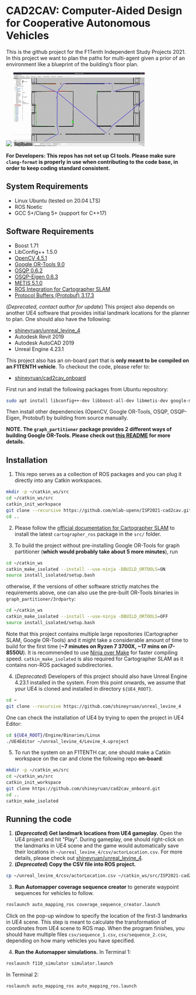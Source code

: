 # CAD2CAV: Computer-Aided Design for Cooperative Autonomous Vehicles
This is the github project for the F1Tenth Independent Study Projects 2021. In this project we want to plan the paths for multi-agent given a prior of an environment like a blueprint of the building’s floor plan.

![](docs/img/unreal.gif)
![](docs/img/automapper.gif)

**For Developers: This repos has not set up CI tools. Please make sure `clang-format` is properly in use when contributing to the code base, in order to keep coding standard consistent.**

## System Requirements
- Linux Ubuntu (tested on 20.04 LTS)
- ROS Noetic
- GCC 5+/Clang 5+ (support for C++17)

## Software Requirements
- Boost 1.71
- LibConfig++ 1.5.0
- [OpenCV 4.5.1](https://github.com/opencv/opencv/tree/4.5.1)
- [Google OR-Tools 9.0](https://github.com/google/or-tools/releases/tag/v9.0)
- [OSQP 0.6.2](https://github.com/oxfordcontrol/osqp/releases/tag/v0.6.2)
- [OSQP-Eigen 0.6.3](https://github.com/robotology/osqp-eigen/releases/tag/v0.6.3)
- [METIS 5.1.0](http://glaros.dtc.umn.edu/gkhome/metis/metis/overview)
- [ROS Integration for Cartographer SLAM](https://google-cartographer-ros.readthedocs.io/en/latest/)
- [Protocol Buffers (Protobuf) 3.17.3](https://github.com/protocolbuffers/protobuf/blob/master/src/README.md)

(*Deprecated, contact author for update*) This project also depends on another UE4 software that provides initial landmark locations for the planner to plan. One should also have the following:
- [shineyruan/unreal_levine_4](https://github.com/shineyruan/unreal_levine_4)
- Autodesk Revit 2019
- Autodesk AutoCAD 2019
- Unreal Engine 4.23.1

This project also has an on-board part that is **only meant to be compiled on an F1TENTH vehicle**. To checkout the code, please refer to:
- [shineyruan/cad2cav_onboard](https://github.com/shineyruan/cad2cav_onboard)

First run and install the following packages from Ubuntu repository:
```bash
sudo apt install libconfig++-dev libboost-all-dev libmetis-dev google-mock libgmock-dev
```

Then install other dependencies (OpenCV, Google OR-Tools, OSQP, OSQP-Eigen, Protobuf) by building from source manually.

**NOTE. The `graph_partitioner` package provides 2 different ways of building Google OR-Tools. Please check out [this README](https://github.com/mlab-upenn/ISP2021-cad2cav/tree/main/graph_partitioner) for more details.**

## Installation
1. This repo serves as a collection of ROS packages and you can plug it directly into any Catkin workspaces.
```bash
mkdir -p ~/catkin_ws/src
cd ~/catkin_ws/src
catkin_init_workspace
git clone --recursive https://github.com/mlab-upenn/ISP2021-cad2cav.git
cd ..
```

2. Please follow the [official documentation for Cartographer SLAM](https://google-cartographer-ros.readthedocs.io/en/latest/) to install the latest `cartographer_ros` package in the `src/` folder.

3. To build the project without pre-installing Google OR-Tools for graph partitioner (**which would probably take about 5 more minutes**), run
```bash
cd ~/catkin_ws
catkin_make_isolated --install --use-ninja -DBUILD_ORTOOLS=ON
source install_isolated/setup.bash
```
otherwise, if the versions of other software strictly matches the requirements above, one can also use the pre-built OR-Tools binaries in `graph_partitioner/3rdparty`:
```bash
cd ~/catkin_ws
catkin_make_isolated --install --use-ninja -DBUILD_ORTOOLS=OFF
source install_isolated/setup.bash
```

Note that this project contains multiple large repositories (Cartographer SLAM, Google OR-Tools) and it might take a considerable amount of time to build for the first time (**~7 minutes on Ryzen 7 3700X, ~17 mins on i7-8550U**). It is recommended to use [Ninja over Make](https://ninja-build.org/manual.html#_comparison_to_make) for faster compiling speed. `catkin_make_isolated` is also required for Cartographer SLAM as it contains non-ROS packaged subdirectories.

4. (*Deprecated*) Developers of this project should also have Unreal Engine 4.23.1 installed in the system. From this point onwards, we assume that your UE4 is cloned and installed in directory `${UE4_ROOT}`.
```bash
cd ~
git clone --recursive https://github.com/shineyruan/unreal_levine_4
```

One can check the installation of UE4 by trying to open the project in UE4 Editor:
```bash
cd ${UE4_ROOT}/Engine/Binaries/Linux
./UE4Editor ~/unreal_levine_4/Levine_4.uproject
```

5. To run the system on an F1TENTH car, one should make a Catkin workspace on the car and clone the following repo **on-board**:
```bash
mkdir -p ~/catkin_ws/src
cd ~/catkin_ws/src
catkin_init_workspace
git clone https://github.com/shineyruan/cad2cav_onboard.git
cd ..
catkin_make_isolated
```

## Running the code
1. **(*Deprecated*) Get landmark locations from UE4 gameplay.** Open the UE4 project and hit "Play". During gameplay, one should right-click on the landmarks in UE4 scene and the game would automatically save their locations in `~/unreal_levine_4/csv/actorLocation.csv`. For more details, please check out [shineyruan/unreal_levine_4](https://github.com/shineyruan/unreal_levine_4).
2. **(*Deprecated*) Copy the CSV file into ROS project.**
```bash
cp ~/unreal_levine_4/csv/actorLocation.csv ~/catkin_ws/src/ISP2021-cad2cav/auto_mapping_ros/csv
```
3. **Run Automapper coverage sequence creator** to generate waypoint sequences for vehicles to follow. 
```bash
roslaunch auto_mapping_ros coverage_sequence_creator.launch
```
Click on the pop-up window to specify the location of the first-3 landmarks in UE4 scene. This step is meant to calculate the transformation of coordinates from UE4 scene to ROS map. When the program finishes, you should have multiple files `csv/sequence_1.csv`, `csv/sequence_2.csv`, depending on how many vehicles you have specified.

4. **Run the Automapper simulations.**
In Terminal 1:
```bash
roslaunch f110_simulator simulator.launch
```
In Terminal 2:
```bash
roslaunch auto_mapping_ros auto_mapping_ros.launch
```
